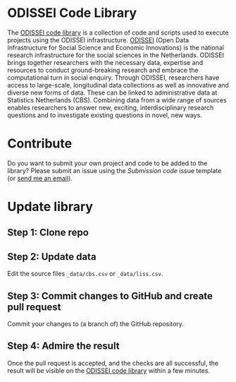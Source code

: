 # ODISSEI Code Library
The [ODISSEI code library](https://odissei-data.github.io/ODISSEI-code-library/) is a collection of code and scripts used to execute projects using the ODISSEI infrastructure. [ODISSEI](https://odissei-data.nl/en/) (Open Data Infrastructure for Social Science and Economic Innovations) is the national research infrastructure for the social sciences in the Netherlands. ODISSEI brings together researchers with the necessary data, expertise and resources to conduct ground-breaking research and embrace the computational turn in social enquiry. Through ODISSEI, researchers have access to large-scale, longitudinal data collections as well as innovative and diverse new forms of data. These can be linked to administrative data at Statistics Netherlands (CBS). Combining data from a wide range of sources enables researchers to answer new, exciting, interdisciplinary research questions and to investigate existing questions in novel, new ways.

# Contribute
Do you want to submit your own project and code to be added to the library? Please submit an issue using the _Submission code_ issue template (or [send me an email](mailto:fairsupport@odissei-data.nl)).

# Update library
## Step 1: Clone repo

## Step 2: Update data
Edit the source files `_data/cbs.csv` or `_data/liss.csv`.

## Step 3: Commit changes to GitHub and create pull request
Commit your changes to (a branch  of) the GitHub repository.

## Step 4: Admire the result
Once the pull request is accepted, and the checks are all successful, the result will be visible on the [ODISSEI code library](https://odissei-data.github.io/ODISSEI-code-library/) within a few minutes.
